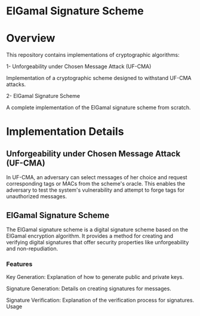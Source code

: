 # ElGamal Signature Scheme
# Overview
This repository contains implementations of cryptographic algorithms:

1- Unforgeability under Chosen Message Attack (UF-CMA)

Implementation of a cryptographic scheme designed to withstand UF-CMA attacks.

2- ElGamal Signature Scheme

A complete implementation of the ElGamal signature scheme from scratch.

# Implementation Details
## Unforgeability under Chosen Message Attack (UF-CMA)
In UF-CMA, an adversary can select messages of her choice and request corresponding tags or MACs from the scheme's oracle. This enables the adversary to test the system's vulnerability and attempt to forge tags for unauthorized messages. 

## ElGamal Signature Scheme
The ElGamal signature scheme is a digital signature scheme based on the ElGamal encryption algorithm. It provides a method for creating and verifying digital signatures that offer security properties like unforgeability and non-repudiation.

### Features
Key Generation: Explanation of how to generate public and private keys.

Signature Generation: Details on creating signatures for messages.

Signature Verification: Explanation of the verification process for signatures.
Usage
